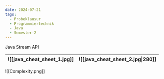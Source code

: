 ```yaml
---
date: 2024-07-21
tags:
  - Probeklausur
  - Programmiertechnik
  - Java
  - Semester-2
---
```

Java Stream API

| ![[java_cheat_sheet_1.jpg]] | ![[java_cheat_sheet_2.jpg\|280]] |
| --------------------------- | -------------------------------- |
![[Complexity.png]]
